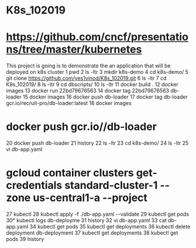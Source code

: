 # K8s_102019
# https://github.com/cncf/presentations/tree/master/kubernetes
This project is going is to demonstrate the an application that will be deployed on k8s cluster
    1  pwd
    2  ls -ltr
    3  mkdir k8s-demo
    4  cd k8s-demo/
    5  git clone https://github.com/yes1vinod/K8s_102019.git
    6  ls -ltr
    7  cd K8s_102019/
    8  ls -ltr
    9  cd dbscripts/
   10  ls -ltr
   11  docker build .
   12  docker images
   13  docker run 22bd79676563
   14  docker tag 22bd79676563 db-loader
   15  docker images
   16  docker push db-loader
   17  docker tag db-loader gcr.io/recruit-pro/db-loader:latest
   18  docker images
# docker push gcr.io/<ProjectID>/db-loader
   20  docker push db-loader
   21  history
   22  ls -ltr
   23  cd k8s-demo/
   24  ls -ltr
   25  vi db-app.yaml
   # gcloud container clusters get-credentials standard-cluster-1 --zone us-central1-a --project <ProjectName>
   27  kubectl
   28  kubectl apply -f ./db-app.yaml --validate
   29  kubectl get pods
   30* kubectl logs db-deployme
   31  history
   32  vi db-app.yaml
   33  cat db-app.yaml
   34  kubectl get pods
   35  kubectl get deployments
   36  kubectl delete deployment db-deployment
   37  kubectl get deployments
   38  kubectl get pods
   39  history
